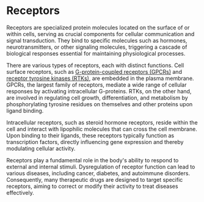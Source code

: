 <!--
source: gpt-40
tags: components
-->

# Receptors 

Receptors are specialized protein molecules located on the surface of or within
cells, serving as crucial components for cellular communication and signal
transduction. They bind to specific molecules such as hormones,
neurotransmitters, or other signaling molecules, triggering a cascade of
biological responses essential for maintaining physiological processes.

There are various types of receptors, each with distinct functions. Cell surface
receptors, such as [G-protein-coupled receptors
(GPCRs)](../g-protein-coupled-receptors/) and [receptor tyrosine kinases
(RTKs)](../receptor-tyrosine-kinases/), are embedded in the plasma membrane.
GPCRs, the largest family of receptors, mediate a wide range of cellular
responses by activating intracellular G-proteins. RTKs, on the other hand, are
involved in regulating cell growth, differentiation, and metabolism by
phosphorylating tyrosine residues on themselves and other proteins upon ligand
binding.

Intracellular receptors, such as steroid hormone receptors, reside within the
cell and interact with lipophilic molecules that can cross the cell membrane.
Upon binding to their ligands, these receptors typically function as
transcription factors, directly influencing gene expression and thereby
modulating cellular activity.

Receptors play a fundamental role in the body's ability to respond to external
and internal stimuli. Dysregulation of receptor function can lead to various
diseases, including cancer, diabetes, and autoimmune disorders. Consequently,
many therapeutic drugs are designed to target specific receptors, aiming to
correct or modify their activity to treat diseases effectively.
